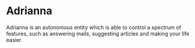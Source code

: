 # Adrianna
Adrianna is an autonomous entity which is able to control a spectrum of features, such as answering mails, suggesting articles and making your life easier. 
